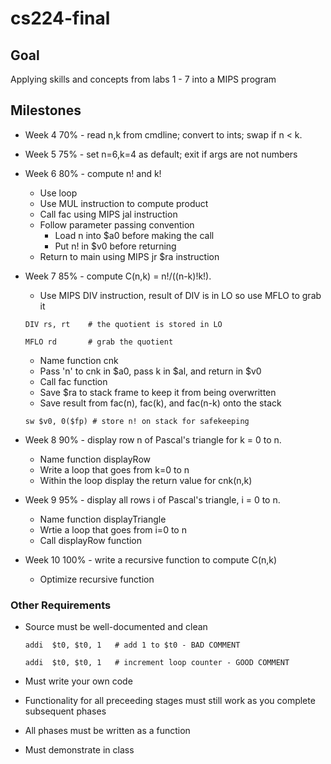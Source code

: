 # cs224-final

## Goal
Applying skills and concepts from labs 1 - 7 into a MIPS program

## Milestones
* Week 4  70%  - read n,k from cmdline; convert to ints; swap if n < k.
* Week 5  75%  - set n=6,k=4 as default; exit if args are not numbers 
* Week 6  80%  - compute n! and k!
  * Use loop
  * Use MUL instruction to compute product
  * Call fac using MIPS jal instruction
  * Follow parameter passing convention
    * Load n into $a0 before making the call
    * Put n! in $v0 before returning
  * Return to main using MIPS jr $ra instruction
* Week 7  85%  - compute C(n,k) = n!/((n-k)!k!).
  * Use MIPS DIV instruction, result of DIV is in LO so use MFLO to grab it

   ```DIV rs, rt    # the quotient is stored in LO```
   
   ```MFLO rd       # grab the quotient```
  * Name function cnk
  * Pass 'n' to cnk in $a0, pass k in $al, and return in $v0
  * Call fac function
  * Save $ra to stack frame to keep it from being overwritten
  * Save result from fac(n), fac(k), and fac(n-k) onto the stack

   ```sw $v0, 0($fp) # store n! on stack for safekeeping```
* Week 8  90%  - display row n of Pascal's triangle for k = 0 to n. 
  * Name function displayRow
  * Write a loop that goes from k=0 to n
  * Within the loop display the return value for cnk(n,k)
* Week 9  95%  - display all rows i of Pascal's triangle, i = 0 to n.
  * Name function displayTriangle
  * Wrtie a loop that goes from i=0 to n
  * Call displayRow function
* Week 10 100%  - write a recursive function to compute C(n,k)
  * Optimize recursive function

### Other Requirements
* Source must be well-documented and clean

   ```addi  $t0, $t0, 1   # add 1 to $t0 - BAD COMMENT```

   ```addi  $t0, $t0, 1   # increment loop counter - GOOD COMMENT``` 

* Must write your own code
* Functionality for all preceeding stages must still work as you complete subsequent phases
* All phases must be written as a function
* Must demonstrate in class
